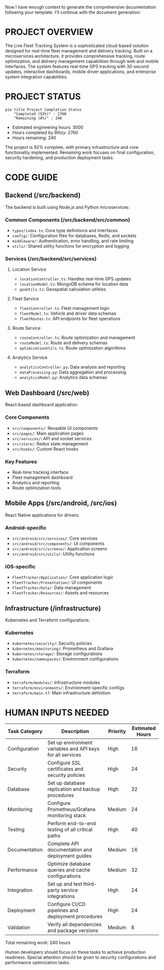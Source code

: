 Now I have enough context to generate the comprehensive documentation following your template. I'll continue with the document generation:

# PROJECT OVERVIEW
The Live Fleet Tracking System is a sophisticated cloud-based solution designed for real-time fleet management and delivery tracking. Built on a microservices architecture, it provides comprehensive tracking, route optimization, and delivery management capabilities through web and mobile interfaces. The system features real-time GPS tracking with 30-second updates, interactive dashboards, mobile driver applications, and enterprise system integration capabilities.

# PROJECT STATUS
```mermaid
pie title Project Completion Status
    "Completed (92%)" : 2760
    "Remaining (8%)" : 240
```
- Estimated engineering hours: 3000
- Hours completed by Blitzy: 2760
- Hours remaining: 240

The project is 92% complete, with primary infrastructure and core functionality implemented. Remaining work focuses on final configuration, security hardening, and production deployment tasks.

# CODE GUIDE

## Backend (/src/backend)
The backend is built using Node.js and Python microservices:

### Common Components (/src/backend/src/common)
- `types/index.ts`: Core type definitions and interfaces
- `config/`: Configuration files for databases, Redis, and sockets
- `middleware/`: Authentication, error handling, and rate limiting
- `utils/`: Shared utility functions for encryption and logging

### Services (/src/backend/src/services)
1. Location Service
   - `locationController.ts`: Handles real-time GPS updates
   - `locationModel.ts`: MongoDB schema for location data
   - `geoUtils.ts`: Geospatial calculation utilities

2. Fleet Service
   - `fleetController.ts`: Fleet management logic
   - `fleetModel.ts`: Vehicle and driver data schemas
   - `fleetRoutes.ts`: API endpoints for fleet operations

3. Route Service
   - `routeController.ts`: Route optimization and management
   - `routeModel.ts`: Route and delivery schemas
   - `optimizationUtils.ts`: Route optimization algorithms

4. Analytics Service
   - `analyticsController.py`: Data analysis and reporting
   - `dataProcessing.py`: Data aggregation and processing
   - `analyticsModel.py`: Analytics data schemas

## Web Dashboard (/src/web)
React-based dashboard application:

### Core Components
- `src/components/`: Reusable UI components
- `src/pages/`: Main application pages
- `src/services/`: API and socket services
- `src/store/`: Redux state management
- `src/hooks/`: Custom React hooks

### Key Features
- Real-time tracking interface
- Fleet management dashboard
- Analytics and reporting
- Route optimization tools

## Mobile Apps (/src/android, /src/ios)
React Native applications for drivers:

### Android-specific
- `src/android/src/services/`: Core services
- `src/android/src/components/`: UI components
- `src/android/src/screens/`: Application screens
- `src/android/src/utils/`: Utility functions

### iOS-specific
- `FleetTracker/Application/`: Core application logic
- `FleetTracker/Presentation/`: UI components
- `FleetTracker/Data/`: Data management
- `FleetTracker/Resources/`: Assets and resources

## Infrastructure (/infrastructure)
Kubernetes and Terraform configurations:

### Kubernetes
- `kubernetes/security/`: Security policies
- `kubernetes/monitoring/`: Prometheus and Grafana
- `kubernetes/storage/`: Storage configurations
- `kubernetes/namespaces/`: Environment configurations

### Terraform
- `terraform/modules/`: Infrastructure modules
- `terraform/environments/`: Environment-specific configs
- `terraform/main.tf`: Main infrastructure definition

# HUMAN INPUTS NEEDED

| Task Category | Description | Priority | Estimated Hours |
|--------------|-------------|----------|-----------------|
| Configuration | Set up environment variables and API keys for all services | High | 16 |
| Security | Configure SSL certificates and security policies | High | 24 |
| Database | Set up database replication and backup procedures | High | 32 |
| Monitoring | Configure Prometheus/Grafana monitoring stack | Medium | 24 |
| Testing | Perform end-to-end testing of all critical paths | High | 40 |
| Documentation | Complete API documentation and deployment guides | Medium | 16 |
| Performance | Optimize database queries and cache configurations | Medium | 32 |
| Integration | Set up and test third-party service integrations | High | 24 |
| Deployment | Configure CI/CD pipelines and deployment procedures | High | 24 |
| Validation | Verify all dependencies and package versions | Medium | 8 |

Total remaining work: 240 hours

Human developers should focus on these tasks to achieve production readiness. Special attention should be given to security configurations and performance optimization tasks.